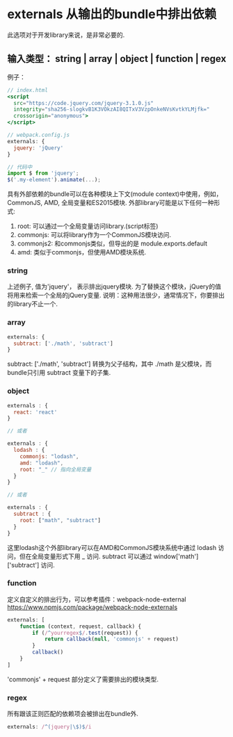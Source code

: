# externals 从输出的bundle中排出依赖
此选项对于开发library来说，是非常必要的.
## 输入类型： string | array | object | function | regex
例子：
```jsx
// index.html
<script
  src="https://code.jquery.com/jquery-3.1.0.js"
  integrity="sha256-slogkvB1K3VOkzAI8QITxV3VzpOnkeNVsKvtkYLMjfk="
  crossorigin="anonymous">
</script>

// webpack.config.js
externals: {
  jquery: 'jQuery'
}

// 代码中
import $ from 'jquery';
$('.my-element').animate(...);
```
具有外部依赖的bundle可以在各种模块上下文(module context)中使用，例如，CommonJS, AMD, 全局变量和ES2015模块. 外部library可能是以下任何一种形式:
1. root: 可以通过一个全局变量访问library.(script标签)
2. commonjs: 可以将library作为一个CommonJS模块访问.
3. commonjs2: 和commonjs类似，但导出的是 module.exports.default
4. amd: 类似于commonjs，但使用AMD模块系统.

### string
上述例子, 值为'jquery'， 表示排出jquery模块. 为了替换这个模块，jQuery的值将用来检索一个全局的jQuery变量.
说明：这种用法很少，通常情况下，你要排出的library不止一个.

### array
```js
externals: {
  subtract: ['./math', 'subtract']
}
```
subtract: ['./math', 'subtract'] 转换为父子结构，其中 ./math 是父模块，而bundle只引用 subtract 变量下的子集.

### object
```js
externals : {
  react: 'react'
}

// 或者

externals : {
  lodash : {
    commonjs: "lodash",
    amd: "lodash",
    root: "_" // 指向全局变量
  }
}

// 或者

externals : {
  subtract : {
    root: ["math", "subtract"]
  }
}
```
这里lodash这个外部library可以在AMD和CommonJS模块系统中通过 lodash 访问，但在全局变量形式下用 _ 访问.
subtract 可以通过 window['math']['subtract'] 访问.

### function
定义自定义的排出行为，可以参考插件：webpack-node-external
https://www.npmjs.com/package/webpack-node-externals
```js
externals: [
    function (context, request, callback) {
        if (/^yourregex$/.test(request)) {
            return callback(null, 'commonjs' + request)
        }
        callback()
    }
]
```
'commonjs' + request 部分定义了需要排出的模块类型.

### regex
所有跟该正则匹配的依赖项会被排出在bundle外.
```js
externals: /^(jquery|\$)$/i
```




